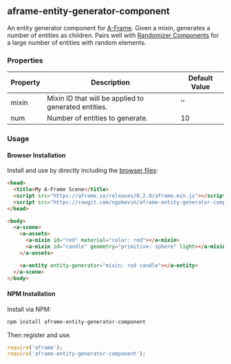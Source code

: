 ## aframe-entity-generator-component

An entity generator component for [A-Frame](https://aframe.io). Given a mixin,
generates a number of entities as children. Pairs well with [Randomizer
Components](https://github.com/ngokevin/aframe-randomizer-components) for
a large number of entities with random elements.

### Properties

| Property | Description                                          | Default Value |
| -------- | -----------                                          | ------------- |
| mixin    | Mixin ID that will be applied to generated entities. | ''            |
| num      | Number of entities to generate.                      | 10            |

### Usage

#### Browser Installation

Install and use by directly including the [browser files](dist):

```html
<head>
  <title>My A-Frame Scene</title>
  <script src="https://aframe.io/releases/0.2.0/aframe.min.js"></script>
  <script src="https://rawgit.com/ngokevin/aframe-entity-generator-component/master/dist/aframe-entity-generator-component.min.js"></script>
</head>

<body>
  <a-scene>
    <a-assets>
      <a-mixin id="red" material="color: red"></a-mixin>
      <a-mixin id="candle" geometry="primitive: sphere" light></a-mixin>
    </a-assets>

    <a-entity entity-generator="mixin: red candle"></a-entity>
  </a-scene>
</body>
```

#### NPM Installation

Install via NPM:

```bash
npm install aframe-entity-generator-component
```

Then register and use.

```js
require('aframe');
require('aframe-entity-generator-component');
```
